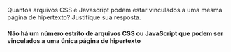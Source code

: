 Quantos arquivos CSS e Javascript podem estar vinculados a uma mesma página de hipertexto? Justifique sua resposta.

#### Não há um número estrito de arquivos CSS ou JavaScript que podem ser vinculados a uma única página de hipertexto
